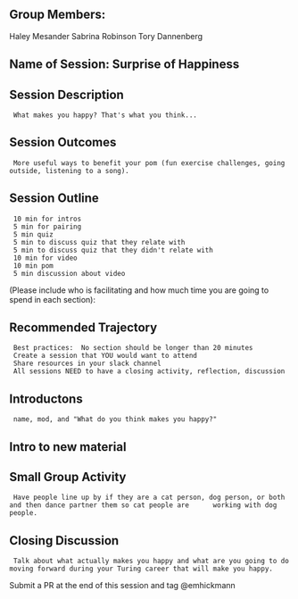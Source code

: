 ## Group Members:
Haley Mesander
Sabrina Robinson
Tory Dannenberg

## Name of Session: Surprise of Happiness

## Session Description 

     What makes you happy? That's what you think...

## Session Outcomes 

     More useful ways to benefit your pom (fun exercise challenges, going outside, listening to a song). 



## Session Outline 
     10 min for intros
     5 min for pairing
     5 min quiz
     5 min to discuss quiz that they relate with
     5 min to discuss quiz that they didn't relate with
     10 min for video
     10 min pom
     5 min discussion about video
     

(Please include who is facilitating and how much time you are going to spend in each section):

## Recommended Trajectory 

     Best practices:  No section should be longer than 20 minutes
     Create a session that YOU would want to attend
     Share resources in your slack channel
     All sessions NEED to have a closing activity, reflection, discussion
    
## Introductons 

     name, mod, and "What do you think makes you happy?"

## Intro to new material

## Small Group Activity

     Have people line up by if they are a cat person, dog person, or both and then dance partner them so cat people are      working with dog people. 

## Closing Discussion

     Talk about what actually makes you happy and what are you going to do moving forward during your Turing career that will make you happy.
     
Submit a PR at the end of this session and tag @emhickmann
